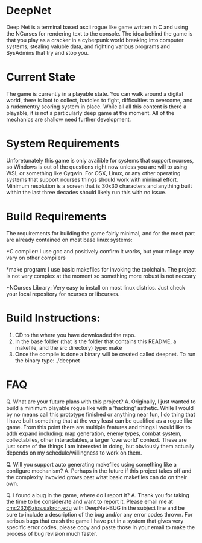 # DeepNet
Deep Net is a terminal based ascii rogue like game written in C and using the NCurses for rendering text to the console. The idea behind the game is that you play as a cracker in a cyberpunk world breaking into computer systems, stealing valuble data, and fighting various programs and SysAdmins that try and stop you.

# Current State
The game is currently in a playable state. You can walk around a digital world, there is loot to collect, baddies to fight, difficulties to overcome, and a rudementry scoring system in place. While all all this content is there a playable, it is not a particularly deep game at the moment. All of the mechanics are shallow need further development.

# System Requirements
Unforetunately this game is only availible for systems that support ncurses, so Windows is out of the questions right now unless you are will to using WSL or something like Cygwin.  For OSX, Linux, or any other operating systems that support ncurses things should work with minimal effort. Minimum resolution is a screen that is 30x30 characters and anything built within the last three decades should likely run this with no issue.  
# Build Requirements
The requirements for building the game fairly minimal, and for the most part are already contained on most base linux systems:
	
*C compiler: I use gcc and positively confirm it works, but your milege may vary on other compilers

*make program: I use basic makefiles for invoking the toolchain. The project is not very complex at the moment so something more robust is not neccary

*NCurses Library: Very easy to install on most linux distrios. Just check your local repository for ncurses or libcurses.

# Build Instructions:
1. CD to the where you have downloaded the repo.
2. In the base folder (that is the folder that contains this README, a makefile, and the
src directory) type: make
3. Once the compile is done a binary will be created called deepnet. To  run the binary 
type: ./deepnet

# FAQ

Q. What are your future plans with this project?
A. Originally, I just wanted to build a minimum playable rogue like with a 'hacking' asthetic. While I would by no means call this prototype finished or anything near fun, I do thing that I have built something that at the very least can be qualified as a rogue like game. From this point there are multiple features and things I would like to add/ expand including: map generation, enemy types, combat system, collectabiles, other interactables, a larger 'overworld' context. These are just some of the things I am interested in doing, but obviously them actually depends on my schedule/willingness to work on them.

Q. Will you support auto generating makefiles using something like a configure mechanism?
A. Perhaps in the future if this project takes off and the complexity invovled grows past what basic makefiles can do on their own.

Q. I found a bug in the game, where do I report it?
A. Thank you for taking the time to be considerate and want to report it. Please email me at cmc232@zips.uakron.edu with DeepNet-BUG in the subject line and be sure to include a description of the bug and/or any error codes thrown. For serious bugs that crash the game I have put in a system that gives very specific error codes, please copy and paste those in your email to make the process of bug revision much faster.
